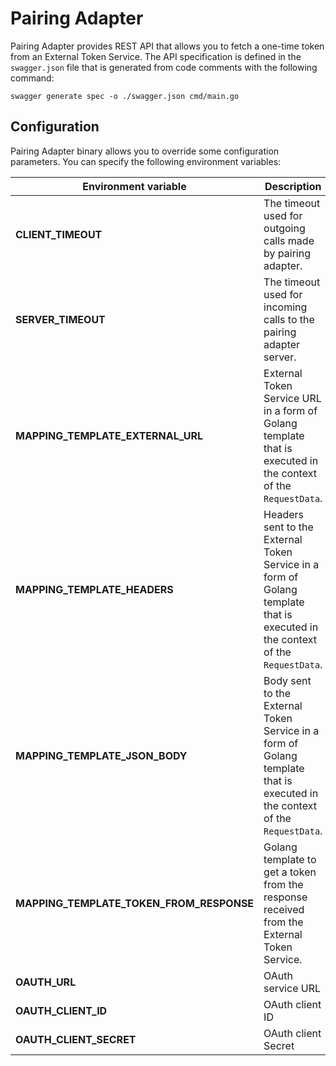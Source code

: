# Pairing Adapter
Pairing Adapter provides REST API that allows you to fetch a one-time token from an External Token Service. The API specification is defined in the `swagger.json` file that is generated from 
code comments with the following command:
```
swagger generate spec -o ./swagger.json cmd/main.go
```

## Configuration

Pairing Adapter binary allows you to override some configuration parameters. You can specify the following environment variables:

| Environment variable                    | Description                                                      |                                                                             
| ----------------------------------------|------------------------------------------------------------------| 
| **CLIENT_TIMEOUT**                      | The timeout used for outgoing calls made by pairing adapter.               |
| **SERVER_TIMEOUT**                      | The timeout used for incoming calls to the pairing adapter server.         |
| **MAPPING_TEMPLATE_EXTERNAL_URL**       | External Token Service URL in a form of Golang template that is executed in the context of the `RequestData`.
| **MAPPING_TEMPLATE_HEADERS**            | Headers sent to the External Token Service in a form of Golang template that is executed in the context of the `RequestData`.      
| **MAPPING_TEMPLATE_JSON_BODY**          | Body sent to the External Token Service in a form of Golang template that is executed in the context of the `RequestData`.
| **MAPPING_TEMPLATE_TOKEN_FROM_RESPONSE**| Golang template to get a token from the response received from the External Token Service. 
| **OAUTH_URL**                           | OAuth service URL
| **OAUTH_CLIENT_ID**                     | OAuth client ID
| **OAUTH_CLIENT_SECRET**                 | OAuth client Secret
